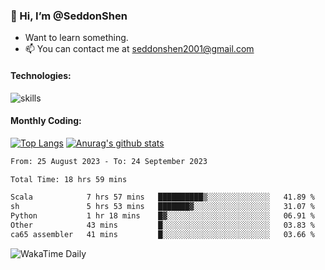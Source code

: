 ### 👋 Hi, I’m @SeddonShen
- Want to learn something.
- 📫 You can contact me at seddonshen2001@gmail.com

#### Technologies:

![skills](https://skillicons.dev/icons?i=scala,js,html,css,bootstrap,jquery,c,cpp,cloudflare,django,docker,flask,git,github,githubactions,linux,latex,mysql,nodejs,ps,php,pr,py,raspberrypi,redis,unreal,v,vscode,vue,bash)

#### Monthly Coding:
[![Top Langs](https://github-readme-stats.vercel.app/api/top-langs?username=seddonshen&show_icons=true&locale=en&layout=compact&hide=html&langs_count=8)](https://github.com/SeddonShen/)
[![Anurag's github stats](https://github-readme-stats.vercel.app/api?username=SeddonShen&count_private=true&show_icons=true)](https://github.com/anuraghazra/github-readme-stats)
<!--START_SECTION:waka-->

```txt
From: 25 August 2023 - To: 24 September 2023

Total Time: 18 hrs 59 mins

Scala            7 hrs 57 mins   ██████████▒░░░░░░░░░░░░░░   41.89 %
sh               5 hrs 53 mins   ███████▓░░░░░░░░░░░░░░░░░   31.07 %
Python           1 hr 18 mins    █▓░░░░░░░░░░░░░░░░░░░░░░░   06.91 %
Other            43 mins         █░░░░░░░░░░░░░░░░░░░░░░░░   03.83 %
ca65 assembler   41 mins         █░░░░░░░░░░░░░░░░░░░░░░░░   03.66 %
```

<!--END_SECTION:waka-->

![WakaTime Daily](https://wakatime.com/share/@seddon2001/61a7e342-5f12-4fea-bf92-1fac161e97d6.svg)
<!---
SeddonShen/SeddonShen is a ✨ special ✨ repository because its `README.md` (this file) appears on your GitHub profile.
You can click the Preview link to take a look at your changes.
--->
